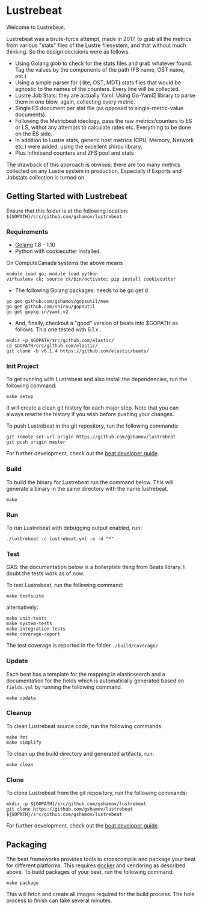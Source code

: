 # Lustrebeat

Welcome to Lustrebeat.

Lustrebeat was a brute-force attempt, made in 2017, to grab all the metrics from various "stats" files of the Lustre filesystem, and that without much thinking. So the design decisions were as follows.

* Using Golang glob to check for the stats files and grab whatever found. Tag the values by the components of the path (FS name, OST name, etc.)
* Using a simple parser for {llite, OST, MDT} stats files that would be agnostic to the names of the counters. Every line will be collected.
* Lustre Job Stats: they are actually Yaml. Using Go-Yaml2 library to parse them in one blow, again, collecting every metric.
* Single ES document per stat file (as opposed to single-metric-value documents).
* Following the Metricbeat ideology, pass the raw metrics/counters to ES or LS, withot any attempts to calculate rates etc. Everything to be done on the ES side.
* In addition to Lustre stats, generic host metrics (CPU, Memory, Network etc.) were added, using the excellent shirou library.
* Plus Infiniband counters and ZFS pool and stats

The drawback of this approach is obvious: there are too many metrics collected on any Lustre system in production. Especially if Exports and Jobstats collection is turned on.  

## Getting Started with Lustrebeat

Ensure that this folder is at the following location:
`${GOPATH}/src/github.com/gshamov/lustrebeat`

### Requirements

* [Golang](https://golang.org/dl/) 1.8 - 1.10
* Python with cookiecutter installed. 

On ComputeCanada systems the above means 

```
module load go; module load python
virtualenv ck; source ck/bin/activate; pip install cookiecutter
```

* The following Golang packages: needs to be go get'd

```
go get github.com/gshamov/gopsutil/mem
go get github.com/shirou/gopsutil
go get gopkg.in/yaml.v2	
```

* And, finally, checkout a "good" version of beats into $GOPATH as follows. This one tested with 6.1.x .

```
mkdir -p $GOPATH/src/github.com/elastic/
cd $GOPATH/src/github.com/elastic/
git clone -b v6.1.4 https://github.com/elastic/beats/
```

### Init Project
To get running with Lustrebeat and also install the
dependencies, run the following command:

```
make setup
```

It will create a clean git history for each major step. Note that you can always rewrite the history if you wish before pushing your changes.

To push Lustrebeat in the git repository, run the following commands:

```
git remote set-url origin https://github.com/gshamov/lustrebeat
git push origin master
```

For further development, check out the [beat developer guide](https://www.elastic.co/guide/en/beats/libbeat/current/new-beat.html).

### Build

To build the binary for Lustrebeat run the command below. This will generate a binary
in the same directory with the name lustrebeat.

```
make
```


### Run

To run Lustrebeat with debugging output enabled, run:

```
./lustrebeat -c lustrebeat.yml -e -d "*"
```


### Test

GAS: the documentation below is a boilerplate thing from Beats library. I doubt the tests work as of now.

To test Lustrebeat, run the following command:

```
make testsuite
```

alternatively:
```
make unit-tests
make system-tests
make integration-tests
make coverage-report
```

The test coverage is reported in the folder `./build/coverage/`

### Update

Each beat has a template for the mapping in elasticsearch and a documentation for the fields
which is automatically generated based on `fields.yml` by running the following command.

```
make update
```


### Cleanup

To clean  Lustrebeat source code, run the following commands:

```
make fmt
make simplify
```

To clean up the build directory and generated artifacts, run:

```
make clean
```


### Clone

To clone Lustrebeat from the git repository, run the following commands:

```
mkdir -p ${GOPATH}/src/github.com/gshamov/lustrebeat
git clone https://github.com/gshamov/lustrebeat ${GOPATH}/src/github.com/gshamov/lustrebeat
```


For further development, check out the [beat developer guide](https://www.elastic.co/guide/en/beats/libbeat/current/new-beat.html).


## Packaging

The beat frameworks provides tools to crosscompile and package your beat for different platforms. This requires [docker](https://www.docker.com/) and vendoring as described above. To build packages of your beat, run the following command:

```
make package
```

This will fetch and create all images required for the build process. The hole process to finish can take several minutes.
